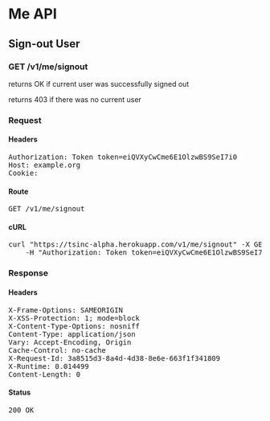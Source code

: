 # Me API

## Sign-out User

### GET /v1/me/signout

returns OK if current user was successfully signed out

returns 403 if there was no current user
### Request

#### Headers

<pre>Authorization: Token token=eiQVXyCwCme6E1OlzwBS9SeI7i0
Host: example.org
Cookie: </pre>

#### Route

<pre>GET /v1/me/signout</pre>

#### cURL

<pre class="request">curl &quot;https://tsinc-alpha.herokuapp.com/v1/me/signout&quot; -X GET \
	-H &quot;Authorization: Token token=eiQVXyCwCme6E1OlzwBS9SeI7i0&quot;</pre>

### Response

#### Headers

<pre>X-Frame-Options: SAMEORIGIN
X-XSS-Protection: 1; mode=block
X-Content-Type-Options: nosniff
Content-Type: application/json
Vary: Accept-Encoding, Origin
Cache-Control: no-cache
X-Request-Id: 3a8515d3-8a4d-4d38-8e6e-663f1f341809
X-Runtime: 0.014499
Content-Length: 0</pre>

#### Status

<pre>200 OK</pre>

